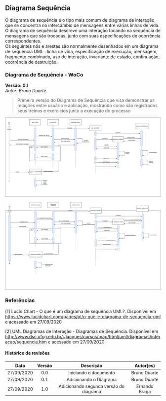 ## Diagrama Sequência

O diagrama de sequência é o tipo mais comum de diagrama de interação, que se concentra no intercâmbio de mensagens entre várias linhas de vida. O diagrama de sequência descreve uma interação focando na sequência de mensagens que são trocadas, junto com suas especificações de ocorrência correspondentes.<br>
Os seguintes nós e arestas são normalmente desenhados em um diagrama de sequência UML : linha de vida, especificação de execução, mensagem, fragmento combinado, uso de interação, invariante de estado, continuação, ocorrência de destruição.

### Diagrama de Sequência - WoCo

**Versão: 0.1** </br>
*Autor: Bruno Duarte.*
>Primeira versão do Diagrama de Sequência que visa demonstrar as relações entre usuário e aplicação, mostrando como são registrados seus treinos e exercicios junto a execução do processo

![Diagrama de Sequencia](../../images/diagrama_sequencia.png)

![Diagrama de Sequencia V2](../../images/diagrama_sequenciav2.png)

### Referências

[1] Lucid Chart - O que é um diagrama de sequência UML?. Disponível em <https://www.lucidchart.com/pages/pt/o-que-e-diagrama-de-sequencia-uml> e acessado em 27/09/2020

[2] UML Diagramas de Interação - Diagramas de Sequência. Disponível em <http://www.dsc.ufcg.edu.br/~jacques/cursos/map/html/uml/diagramas/interacao/sequencia.htm> e acessado em 27/09/2020

#### Histórico de revisões
|    Data    | Versão |       Descrição       |    Autor(es)     |
| :--------: | :----: | :-------------------: | :--------------: |
| 27/09/2020 |  0.0   | Iniciando o documento | Bruno Duarte|
| 27/09/2020 |  0.1   | Adicionando o Diagrama | Bruno Duarte|
| 27/09/2020 |  1.0   | Adicionando segunda versão do diagrama| Ernando Braga |
